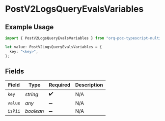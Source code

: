 # PostV2LogsQueryEvalsVariables

## Example Usage

```typescript
import { PostV2LogsQueryEvalsVariables } from "orq-poc-typescript-multi-env-version/models/operations";

let value: PostV2LogsQueryEvalsVariables = {
  key: "<key>",
};
```

## Fields

| Field              | Type               | Required           | Description        |
| ------------------ | ------------------ | ------------------ | ------------------ |
| `key`              | *string*           | :heavy_check_mark: | N/A                |
| `value`            | *any*              | :heavy_minus_sign: | N/A                |
| `isPii`            | *boolean*          | :heavy_minus_sign: | N/A                |